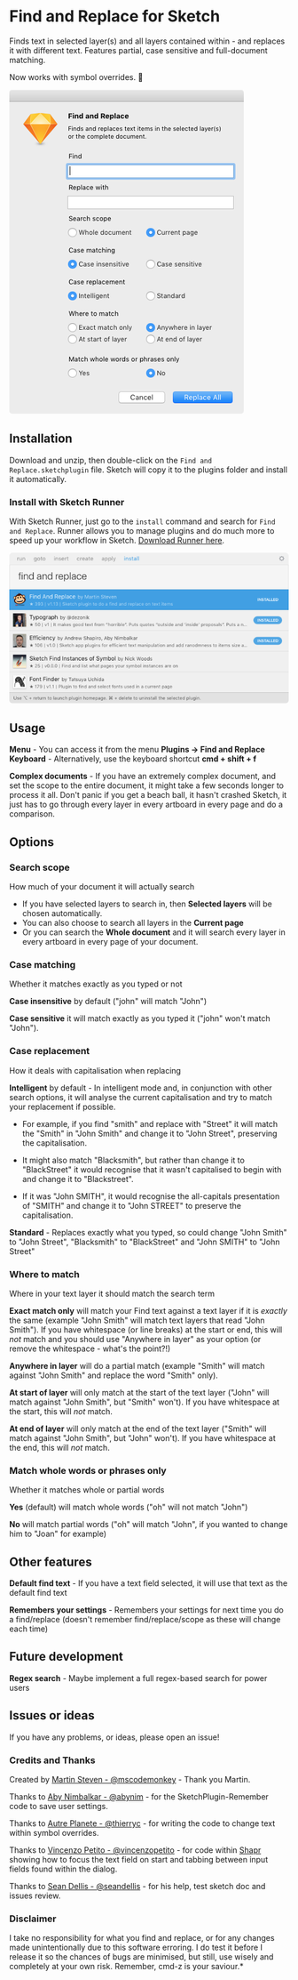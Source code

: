 # Find and Replace for Sketch

Finds text in selected layer(s) and all layers contained within - and replaces it with different text. Features partial, case sensitive and full-document matching.

Now works with symbol overrides. 🎉

![Find and Replace dialog](./Screenshots/screenshot.png)

## Installation
Download and unzip, then double-click on the `Find and Replace.sketchplugin` file. Sketch will copy it to the plugins folder and install it automatically.

### Install with Sketch Runner

With Sketch Runner, just go to the `install` command and search for `Find and Replace`. Runner allows you to manage plugins and do much more to speed up your workflow in Sketch. [Download Runner here](http://www.sketchrunner.com).

![Sketch Runner screenshot](./Screenshots/sketch-runner.png)

## Usage
**Menu** - You can access it from the menu **Plugins → Find and Replace**
**Keyboard** - Alternatively, use the keyboard shortcut **cmd + shift + f**

**Complex documents** - If you have an extremely complex document, and set the scope to the entire document, it might take a few seconds longer to process it all. Don't panic if you get a beach ball, it hasn't crashed Sketch, it just has to go through every layer in every artboard in every page and do a comparison.

## Options

### Search scope
How much of your document it will actually search

* If you have selected layers to search in, then **Selected layers** will be chosen automatically.
* You can also choose to search all layers in the **Current page**
* Or you can search the **Whole document** and it will search every layer in every artboard in every page of your document.

### Case matching
Whether it matches exactly as you typed or not

**Case insensitive** by default ("john" will match "John")

**Case sensitive** it will match exactly as you typed it ("john" won't match "John").

### Case replacement
How it deals with capitalisation when replacing

**Intelligent** by default - In intelligent mode and, in conjunction with other search options, it will analyse the current capitalisation and try to match your replacement if possible.

* For example, if you find "smith" and replace with "Street" it will match the "Smith" in "John Smith" and change it to "John Street", preserving the capitalisation.

* It might also match "Blacksmith", but rather than change it to "BlackStreet" it would recognise that it wasn't capitalised to begin with and change it to "Blackstreet".

* If it was "John SMITH", it would recognise the all-capitals presentation of "SMITH" and change it to "John STREET" to preserve the capitalisation.

**Standard** - Replaces exactly what you typed, so could change "John Smith" to "John Street", "Blacksmith" to "BlackStreet" and "John SMITH" to "John Street"

### Where to match
Where in your text layer it should match the search term

**Exact match only** will match your Find text against a text layer if it is *exactly* the same (example "John Smith" will match text layers that read "John Smith"). If you have whitespace (or line breaks) at the start or end, this will *not* match and you should use "Anywhere in layer" as your option (or remove the whitespace - what's the point?!)

**Anywhere in layer** will do a partial match (example "Smith" will match against "John Smith" and replace the word "Smith" only).

**At start of layer** will only match at the start of the text layer ("John" will match against "John Smith", but "Smith" won't). If you have whitespace at the start, this will *not* match.

**At end of layer** will only match at the end of the text layer ("Smith" will match against "John Smith", but "John" won't). If you have whitespace at the end, this will *not* match.

### Match whole words or phrases only
Whether it matches whole or partial words

**Yes** (default) will match whole words ("oh" will not match "John")

**No** will match partial words ("oh" will match "John", if you wanted to change him to "Joan" for example)

## Other features

**Default find text** - If you have a text field selected, it will use that text as the default find text

**Remembers your settings** - Remembers your settings for next time you do a find/replace (doesn't remember find/replace/scope as these will change each time)

## Future development

**Regex search** - Maybe implement a full regex-based search for power users

## Issues or ideas

If you have any problems, or ideas, please open an issue!


### Credits and Thanks

Created by [Martin Steven - @mscodemonkey](https://github.com/mscodemonkey) - Thank you Martin.

Thanks to [Aby Nimbalkar - @abynim](https://github.com/abynim) - for the SketchPlugin-Remember code to save user settings.

Thanks to [Autre Planete - @thierryc](https://github.com/thierryc) - for writing the code to change text within symbol overrides.

Thanks to [Vincenzo Petito - @vincenzopetito](https://github.com/vincenzopetito) - for code within [Shapr](https://github.com/vincenzopetito/Shapr) showing how to focus the text field on start and tabbing between input fields found within the dialog.

Thanks to [Sean Dellis - @seandellis](https://github.com/seandellis) - for his help, test sketch doc and issues review.

### Disclaimer

I take no responsibility for what you find and replace, or for any changes made unintentionally due to this software erroring. I do test it before I release it so the chances of bugs are minimised, but still, use wisely and completely at your own risk. Remember, cmd-z is your saviour.*
